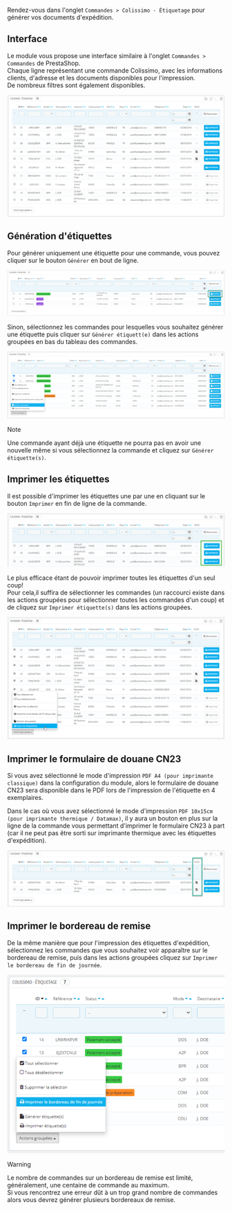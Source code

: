 Rendez-vous dans l'onglet `Commandes > Colissimo - Étiquetage` pour générer vos documents d'expédition.

## Interface

Le module vous propose une interface similaire à l'onglet `Commandes > Commandes` de PrestaShop.  
Chaque ligne représentant une commande Colissimo, avec les informations clients, d'adresse et les documents disponibles
pour l'impression.  
De nombreux filtres sont également disponibles.

![Interface étiquetage](/../_media/interface-etiquetage.png)

## Génération d'étiquettes

Pour générer uniquement une étiquette pour une commande, vous pouvez cliquer sur le bouton `Générer` en bout de ligne.

![Générer une étiquette](/../_media/generer-etiquette.png)

Sinon, sélectionnez les commandes pour lesquelles vous souhaitez générer une étiquette puis cliquer sur
`Générer étiquett(e)` dans les actions groupées en bas du tableau des commandes.

![Générer plusieurs étiquettes](/../_media/generer-etiquettes.png)

> [!NOTE]
> Une commande ayant déjà une étiquette ne pourra pas en avoir une nouvelle même si vous sélectionnez la commande et
> cliquez sur `Générer étiquette(s)`.

## Imprimer les étiquettes

Il est possible d'imprimer les étiquettes une par une en cliquant sur le bouton `Imprimer` en fin de ligne de la
commande.

![Button d'impression d'une étiquette](/../_media/imprimer-etiquette.png)

Le plus efficace étant de pouvoir imprimer toutes les étiquettes d'un seul coup!  
Pour cela,il suffira de sélectionner les commandes (un raccourci existe dans les actions groupées pour sélectionner
toutes les commandes d'un coup) et de cliquez sur `Imprimer étiquette(s)` dans les actions groupées.

![Button d'impression d'une étiquette](/../_media/imprimer-etiquettes.png)

## Imprimer le formulaire de douane CN23

Si vous avez sélectionné le mode d'impression `PDF A4 (pour imprimante classique)` dans la configuration du module,
alors le formulaire de douane CN23 sera disponible dans le PDF lors de l'impression de l'étiquette en 4 exemplaires.

Dans le cas où vous avez sélectionné le mode d'impression `PDF 10x15cm (pour imprimante thermique / Datamax)`, il y aura
un bouton en plus sur la ligne de la commande vous permettant d'imprimer le formulaire CN23 à part (car il ne peut pas
être sorti sur imprimante thermique avec les étiquettes d'expédition).

![Button d'impression du formulaire CN23](/../_media/CN23.png)

## Imprimer le bordereau de remise

De la même manière que pour l'impression des étiquettes d'expédition, sélectionnez les commandes que vous souhaitez voir
apparaître sur le bordereau de remise, puis dans les actions groupées cliquez sur `Imprimer le bordereau de fin de
journée`.

![Bordereau de fin de journée](/../_media/bordereau-fin-journee.png)

> [!WARNING]
> Le nombre de commandes sur un bordereau de remise est limité, généralement, une centaine de commande au maximum.  
> Si vous rencontrez une erreur dût à un trop grand nombre de commandes alors vous devrez générer plusieurs bordereaux
> de remise.